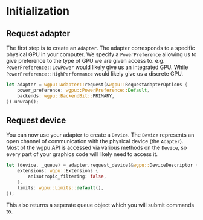 # Initialization

## Request adapter

The first step is to create an `Adapter`.
The adapter corresponds to a specific physical GPU in your computer.
We specify a `PowerPreference` allowing us to give preference to the type of GPU we are given access to. e.g. `PowerPreference::LowPower` would likely give us an integrated GPU. While `PowerPreference::HighPerformance` would likely give us a discrete GPU.

```rust
let adapter = wgpu::Adapter::request(&wgpu::RequestAdapterOptions {
    power_preference: wgpu::PowerPreference::Default,
    backends: wgpu::BackendBit::PRIMARY,
}).unwrap();
```

## Request device

You can now use your adapter to create a `Device`.
The `Device` represents an open channel of communication with the physical device (the `Adapter`).
Most of the wgpu API is accessed via various methods on the `Device`, so every part of your graphics code will likely need to access it.

```rust
let (device, _queue) = adapter.request_device(&wgpu::DeviceDescriptor {
    extensions: wgpu::Extensions {
        anisotropic_filtering: false,
    },
    limits: wgpu::Limits::default(),
});
```

This also returns a seperate queue object which you will submit commands to.
